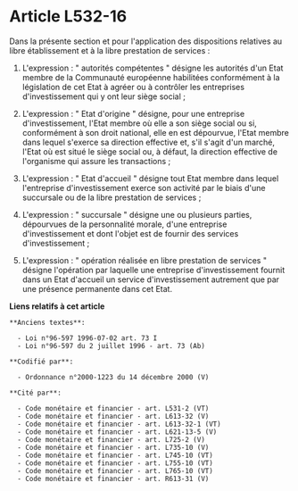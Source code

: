 # Article L532-16

Dans la présente section et pour l'application des dispositions relatives au libre établissement et à la libre prestation de
services :

1. L'expression : " autorités compétentes " désigne les autorités d'un Etat membre de la Communauté européenne habilitées
conformément à la législation de cet Etat à agréer ou à contrôler les entreprises d'investissement qui y ont leur siège
social ;

2. L'expression : " Etat d'origine " désigne, pour une entreprise d'investissement, l'Etat membre où elle a son siège social
ou si, conformément à son droit national, elle en est dépourvue, l'Etat membre dans lequel s'exerce sa direction effective
et, s'il s'agit d'un marché, l'Etat où est situé le siège social ou, à défaut, la direction effective de l'organisme qui
assure les transactions ;

3. L'expression : " Etat d'accueil " désigne tout Etat membre dans lequel l'entreprise d'investissement exerce son activité
par le biais d'une succursale ou de la libre prestation de services ;

4. L'expression : " succursale " désigne une ou plusieurs parties, dépourvues de la personnalité morale, d'une entreprise
d'investissement et dont l'objet est de fournir des services d'investissement ;

5. L'expression : " opération réalisée en libre prestation de services " désigne l'opération par laquelle une entreprise
d'investissement fournit dans un Etat d'accueil un service d'investissement autrement que par une présence permanente dans
cet Etat.

**Liens relatifs à cet article**

	**Anciens textes**:

	  - Loi n°96-597 1996-07-02 art. 73 I
	  - Loi n°96-597 du 2 juillet 1996 - art. 73 (Ab)

	**Codifié par**:

	  - Ordonnance n°2000-1223 du 14 décembre 2000 (V)

	**Cité par**:

	  - Code monétaire et financier - art. L531-2 (VT)
	  - Code monétaire et financier - art. L613-32 (V)
	  - Code monétaire et financier - art. L613-32-1 (VT)
	  - Code monétaire et financier - art. L621-13-5 (V)
	  - Code monétaire et financier - art. L725-2 (V)
	  - Code monétaire et financier - art. L735-10 (V)
	  - Code monétaire et financier - art. L745-10 (VT)
	  - Code monétaire et financier - art. L755-10 (VT)
	  - Code monétaire et financier - art. L765-10 (VT)
	  - Code monétaire et financier - art. R613-31 (V)
